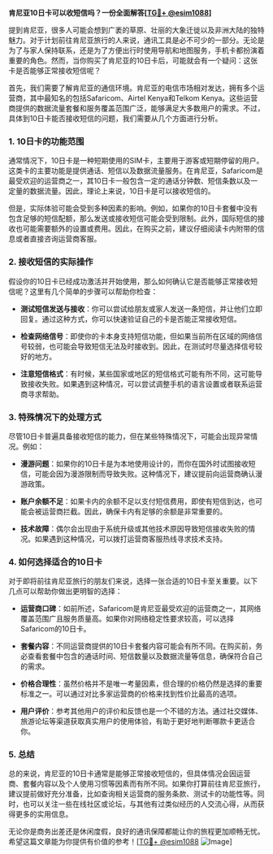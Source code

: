 **肯尼亚10日卡可以收短信吗？一份全面解答[[TG💪+ @esim1088](https://t.me/s/esim1088)]**

提到肯尼亚，很多人可能会想到广袤的草原、壮丽的大象迁徙以及非洲大陆的独特魅力。对于计划前往肯尼亚旅行的人来说，通讯工具是必不可少的一部分。无论是为了与家人保持联系，还是为了方便出行时使用导航和地图服务，手机卡都扮演着重要的角色。然而，当你购买了肯尼亚的10日卡后，可能就会有一个疑问：这张卡是否能够正常接收短信呢？

首先，我们需要了解肯尼亚的通信环境。肯尼亚的电信市场相对发达，拥有多个运营商，其中最知名的包括Safaricom、Airtel Kenya和Telkom Kenya。这些运营商提供的数据流量套餐和服务覆盖范围广泛，能够满足大多数用户的需求。不过，具体到10日卡能否接收短信的问题，我们需要从几个方面进行分析。

### 1. **10日卡的功能范围**
通常情况下，10日卡是一种短期使用的SIM卡，主要用于游客或短期停留的用户。这类卡的主要功能是提供通话、短信以及数据流量服务。在肯尼亚，Safaricom是最受欢迎的运营商之一，其10日卡一般包含一定的通话分钟数、短信条数以及一定量的数据流量。因此，理论上来说，10日卡是可以接收短信的。

但是，实际体验可能会受到多种因素的影响。例如，如果你的10日卡套餐中没有包含足够的短信配额，那么发送或接收短信可能会受到限制。此外，国际短信的接收也可能需要额外的设置或费用。因此，在购买之前，建议仔细阅读卡内附带的信息或者直接咨询运营商客服。

### 2. **接收短信的实际操作**
假设你的10日卡已经成功激活并开始使用，那么如何确认它是否能够正常接收短信呢？这里有几个简单的步骤可以帮助你检查：

- **测试短信发送与接收**：你可以尝试给朋友或家人发送一条短信，并让他们立即回复。通过这种方式，你可以快速验证自己的卡是否能正常接收短信。
  
- **检查网络信号**：即使你的卡本身支持短信功能，但如果当前所在区域的网络信号较弱，也可能会导致短信无法及时接收到。因此，在测试时尽量选择信号较好的地方。

- **注意短信格式**：有时候，某些国家或地区的短信格式可能有所不同，这可能导致接收失败。如果遇到这种情况，可以尝试调整手机的语言设置或者联系运营商寻求帮助。

### 3. **特殊情况下的处理方式**
尽管10日卡普遍具备接收短信的能力，但在某些特殊情况下，可能会出现异常情况。例如：

- **漫游问题**：如果你的10日卡是为本地使用设计的，而你在国外时试图接收短信，可能会因为漫游限制而导致失败。这种情况下，建议提前向运营商确认漫游政策。

- **账户余额不足**：如果卡内的余额不足以支付短信费用，即使有短信到达，也可能会被运营商拦截。因此，确保卡内有足够的余额是非常重要的。

- **技术故障**：偶尔会出现由于系统升级或其他技术原因导致短信接收失败的情况。如果遇到这种情况，可以拨打运营商客服热线寻求技术支持。

### 4. **如何选择适合的10日卡**
对于即将前往肯尼亚旅行的朋友们来说，选择一张合适的10日卡至关重要。以下几点可以帮助你做出更明智的选择：

- **运营商口碑**：如前所述，Safaricom是肯尼亚最受欢迎的运营商之一，其网络覆盖范围广且服务质量高。如果你对网络稳定性要求较高，可以选择Safaricom的10日卡。

- **套餐内容**：不同运营商提供的10日卡套餐内容可能会有所不同。在购买前，务必查看套餐中包含的通话时间、短信数量以及数据流量等信息，确保符合自己的需求。

- **价格合理性**：虽然价格并不是唯一考量因素，但合理的价格仍然是选择的重要标准之一。可以通过对比多家运营商的价格来找到性价比最高的选项。

- **用户评价**：参考其他用户的评价和反馈也是一个不错的方法。通过社交媒体、旅游论坛等渠道获取真实用户的使用体验，有助于更好地判断哪款卡更适合你。

### 5. **总结**
总的来说，肯尼亚的10日卡通常是能够正常接收短信的，但具体情况会因运营商、套餐内容以及个人使用习惯等因素而有所不同。如果你打算前往肯尼亚旅行，建议提前做好充分准备，比如查询相关运营商的服务条款、测试卡的功能性等。同时，也可以关注一些在线社区或论坛，与其他有过类似经历的人交流心得，从而获得更多的实用信息。

无论你是商务出差还是休闲度假，良好的通讯保障都能让你的旅程更加顺畅无忧。希望这篇文章能为你提供有价值的参考！[[TG💪+ @esim1088](https://t.me/s/esim1088) ![Image](https://i.postimg.cc/4NQfJmqS/Snipaste-2025-05-13-00-14-12.png)]